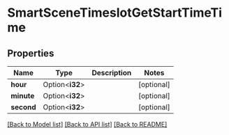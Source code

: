 # SmartSceneTimeslotGetStartTimeTime

## Properties

Name | Type | Description | Notes
------------ | ------------- | ------------- | -------------
**hour** | Option<**i32**> |  | [optional]
**minute** | Option<**i32**> |  | [optional]
**second** | Option<**i32**> |  | [optional]

[[Back to Model list]](../README.md#documentation-for-models) [[Back to API list]](../README.md#documentation-for-api-endpoints) [[Back to README]](../README.md)


